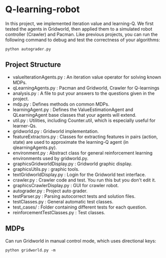 # Q-learning-robot
In this project, we implemented iteration value and learning-Q. We first tested the agents in Gridworld, then applied them to a simulated robot controller (Crawler) and Pacman. Like previous projects, you can run the following command to debug and test the correctness of your algorithms:
```
python autograder.py
```
## Project Structure
- valueIterationAgents.py : An iteration value operator for solving known MDPs.
- qLearningAgents.py : Pacman and Gridworld, Crawler for Q-learnings
- analysis.py : A file to put your answers to the questions given in the project.
- mdp.py : Defines methods on common MDPs.
- learningAgent.py : Defines the ValueEstimationAgent and QLearningAgent base classes that your agents will extend.
- util.py : Utilities, including Counter.util, which is especially useful for learner-Qs.
- gridworld.py : Gridworld implementation.
- featureExtractors.py : Classes for extracting features in pairs (action, state) are used to approximate the learning-Q agent (in qlearningAgents.py).
- environment.py : Abstract class for general reinforcement learning environments used by gridworld.py.
- graphicsGridworldDisplay.py : Gridworld graphic display.
- graphicsUtils.py : graphic tools.
- textGridworldDisplay.py : Login for the Gridworld text interface.
- crawler.py : Crawler code and test. You run this but you don't edit it.
- graphicsCrawlerDisplay.py : GUI for crawler robot.
- autograder.py : Project auto grader.
- testParser.py : Parsing autocorrect tests and solution files.
- testClasses.py : General automatic test classes.
- test_cases/ : Folder containing different tests for each question.
- reinforcementTestClasses.py : Test classes.
## MDPs
Can run Gridworld in manual control mode, which uses directional keys:
```
python gridworld.py -m
```
